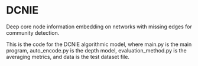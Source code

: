 # DCNIE
Deep core node information embedding on networks with missing edges for community detection.

This is the code for the DCNIE algorithmic model, where main.py is the main program, auto_encode.py is the depth model, evaluation_method.py is the averaging metrics, and data is the test dataset file.
